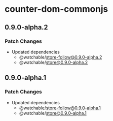 # counter-dom-commonjs

## 0.9.0-alpha.2

### Patch Changes

- Updated dependencies
  - @watchable/store-follow@0.9.0-alpha.2
  - @watchable/store@0.9.0-alpha.2

## 0.9.0-alpha.1

### Patch Changes

- Updated dependencies
  - @watchable/store-follow@0.9.0-alpha.1
  - @watchable/store@0.9.0-alpha.1
